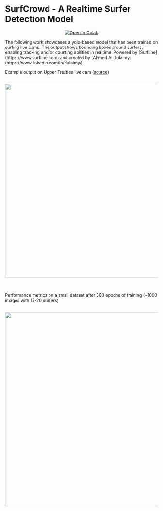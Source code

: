 # SurfCrowd - A Realtime Surfer Detection Model


<p align="center">
    <a href="https://colab.research.google.com/github/ald-ahmed/SurfCrowd/blob/master/tutorial.ipynb" target="_parent"><img src="https://colab.research.google.com/assets/colab-badge.svg" alt="Open In Colab"/></a>
</p>
The following work showcases a yolo-based model that has been trained on surfing live cams. The output shows bounding boxes around surfers, enabling tracking and/or counting abilities in realtime. Powered by [Surfline](https://www.surfline.com) and created by [Ahmed Al Dulaimy](https://www.linkedin.com/in/dulaimy/)
<br/> 

Example output on Upper Trestles live cam ([source](https://www.surfline.com/surf-report/upper-trestles/5842041f4e65fad6a7708887))

 <br /> 

<div>
<img src="https://storage.googleapis.com/ahmed.software/projects/surfcrowd2-min.gif" width="640"/>
</div>

<br/> 
<br/> 

Performance metrics on a small dataset after 300 epochs of training (~1000 images with 15-20 surfers)

<br/> 

<div>
<img src="http://ahmed.software/projects/crowd%20surf%20performance.png" width="640"/>
</div>


